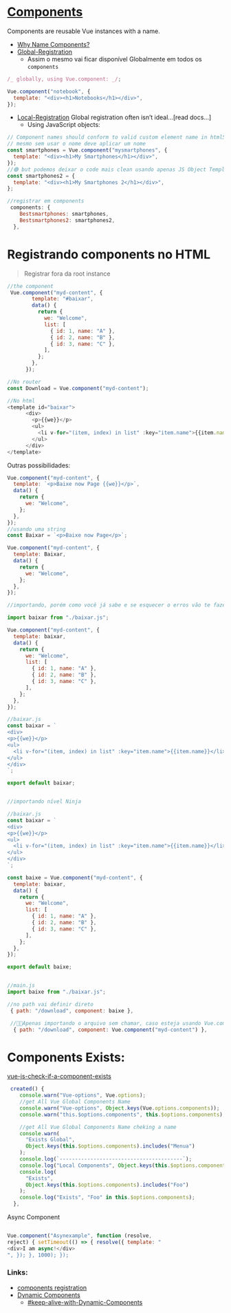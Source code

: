 # [Components](https://v2.vuejs.org/v2/guide/components.html)

Components are reusable Vue instances with a name.

- [Why Name Components?](https://v2.vuejs.org/v2/guide/components-registration.html#Component-Names)
- [Global-Registration](https://v2.vuejs.org/v2/guide/components-registration.html#Global-Registration)
  - Assim o mesmo vai ficar disponível Globalmente em todos os `components`

```js
/_ globally, using Vue.component: _/;

Vue.component("notebook", {
  template: "<div><h1>Notebooks</h1></div>",
});
```

- [Local-Registration](https://v2.vuejs.org/v2/guide/components-registration.html#Local-Registration)
  Global registration often isn’t ideal...[read docs...]
  - Using JavaScript objects:

```js
// Component names should conform to valid custom element name in html5 specification.
// mesmo sem usar o nome deve aplicar um nome
const smartphones = Vue.component("mysmartphones", {
  template: "<div><h1>My Smartphones</h1></div>",
});
//🟢 but podemos deixar o code mais clean usando apenas JS Object Templates / string templates
const smartphones2 = {
  template: "<div><h1>My Smartphones 2</h1></div>",
};

//registrar em components
 components: {
    Bestsmartphones: smartphones,
    Bestsmartphones2: smartphones2,
  },
```

# Registrando components no HTML

> Registrar fora da root instance

```js
//the component
 Vue.component("myd-content", {
        template: "#baixar",
        data() {
          return {
            we: "Welcome",
            list: [
              { id: 1, name: "A" },
              { id: 2, name: "B" },
              { id: 3, name: "C" },
            ],
          };
        },
      });

//No router
const Download = Vue.component("myd-content");

//No html
<template id="baixar">
      <div>
        <p>{{we}}</p>
        <ul>
          <li v-for="(item, index) in list" :key="item.name">{{item.name}}</li>
        </ul>
      </div>
</template>
```

Outras possibilidades:

```js
Vue.component("myd-content", {
  template: `<p>Baixe now Page {{we}}</p>`,
  data() {
    return {
      we: "Welcome",
    };
  },
});
//usando uma string
const Baixar = `<p>Baixe now Page</p>`;

Vue.component("myd-content", {
  template: Baixar,
  data() {
    return {
      we: "Welcome",
    };
  },
});

//importando, porém como você já sabe e se esquecer o erros vão te fazer lembrar, precisamos do nosso code em um arquivo separado + type module para fazer importações

import baixar from "./baixar.js";

Vue.component("myd-content", {
  template: baixar,
  data() {
    return {
      we: "Welcome",
      list: [
        { id: 1, name: "A" },
        { id: 2, name: "B" },
        { id: 3, name: "C" },
      ],
    };
  },
});

//baixar.js
const baixar = `
<div>
<p>{{we}}</p>
<ul>
  <li v-for="(item, index) in list" :key="item.name">{{item.name}}</li>
</ul>
</div>
`;

export default baixar;


//importando nível Ninja

//baixar.js
const baixar = `
<div>
<p>{{we}}</p>
<ul>
  <li v-for="(item, index) in list" :key="item.name">{{item.name}}</li>
</ul>
</div>
`;

const baixe = Vue.component("myd-content", {
  template: baixar,
  data() {
    return {
      we: "Welcome",
      list: [
        { id: 1, name: "A" },
        { id: 2, name: "B" },
        { id: 3, name: "C" },
      ],
    };
  },
});

export default baixe;


//main.js
import baixe from "./baixar.js";

//no path vai definir direto
 { path: "/download", component: baixe },

 //📍❌Apenas importando o arquivo sem chamar, caso esteja usando Vue.component, o mesmo será detectado automaticamente, porém é necessário Vue.component em cada arquivo o que deixa nosso code BAD
  { path: "/download", component: Vue.component("myd-content") },
```

# Components Exists:

[vue-js-check-if-a-component-exists](https://stackoverflow.com/questions/37389788/vue-js-check-if-a-component-exists)

```javascript
 created() {
    console.warn("Vue-options", Vue.options);
    //get All Vue Global Components Name
    console.warn("Vue-options", Object.keys(Vue.options.components));
    console.warn("this.$options.components", this.$options.components);

    //get All Vue Global Components Name cheking a name
    console.warn(
      "Exists Global",
      Object.keys(this.$options.components).includes("Menua")
    );
    console.log(`----------------------------------------`);
    console.log("Local Components", Object.keys(this.$options.components));
    console.log(
      "Exists",
      Object.keys(this.$options.components).includes("Foo")
    );
    console.log("Exists", "Foo" in this.$options.components);
  },
```

Async Component

```js

Vue.component("Asynexample", function (resolve,
reject) { setTimeout(() => { resolve({ template: "
<div>I am async!</div>
", }); }, 1000); });
```

### Links:

- [components registration](https://v2.vuejs.org/v2/guide/components-registration.html)
- [Dynamic Components](https://v2.vuejs.org/v2/guide/components.html#Dynamic-Components)
  - [#keep-alive-with-Dynamic-Components](https://v2.vuejs.org/v2/guide/components-dynamic-async.html#keep-alive-with-Dynamic-Components)
